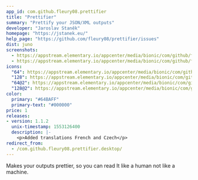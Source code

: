 ```yaml
---
app_id: com.github.fleury08.prettifier
title: "Prettifier"
summary: "Prettify your JSON/XML outputs"
developer: "Jaroslav Staněk"
homepage: "https://jstanek.eu/"
help_page: "https://github.com/fleury08/prettifier/issues"
dist: juno
screenshots:
  - https://appstream.elementary.io/appcenter/media/bionic/com/github/fleury08.prettifier/45759AECBB17C9975241C283AAEC9347/screenshots/image-1_orig.png
  - https://appstream.elementary.io/appcenter/media/bionic/com/github/fleury08.prettifier/45759AECBB17C9975241C283AAEC9347/screenshots/image-2_orig.png
icons:
  "64": https://appstream.elementary.io/appcenter/media/bionic/com/github/fleury08.prettifier/45759AECBB17C9975241C283AAEC9347/icons/64x64/com.github.fleury08.prettifier_com.github.fleury08.prettifier.png
  "128": https://appstream.elementary.io/appcenter/media/bionic/com/github/fleury08.prettifier/45759AECBB17C9975241C283AAEC9347/icons/128x128/com.github.fleury08.prettifier_com.github.fleury08.prettifier.png
  "64@2": https://appstream.elementary.io/appcenter/media/bionic/com/github/fleury08.prettifier/45759AECBB17C9975241C283AAEC9347/icons/64x64@2/com.github.fleury08.prettifier_com.github.fleury08.prettifier.png
  "128@2": https://appstream.elementary.io/appcenter/media/bionic/com/github/fleury08.prettifier/45759AECBB17C9975241C283AAEC9347/icons/128x128@2/com.github.fleury08.prettifier_com.github.fleury08.prettifier.png
color:
  primary: "#64BAFF"
  primary-text: "#000000"
price: 1
releases:
- version: 1.1.2
  unix-timestamp: 1553126400
  description: |-
    <p>Added translations French and Czech</p>
redirect_from:
  - /com.github.fleury08.prettifier.desktop/
---
```


<p>Makes your outputs prettier, so you can read It like a human not like a machine.</p>